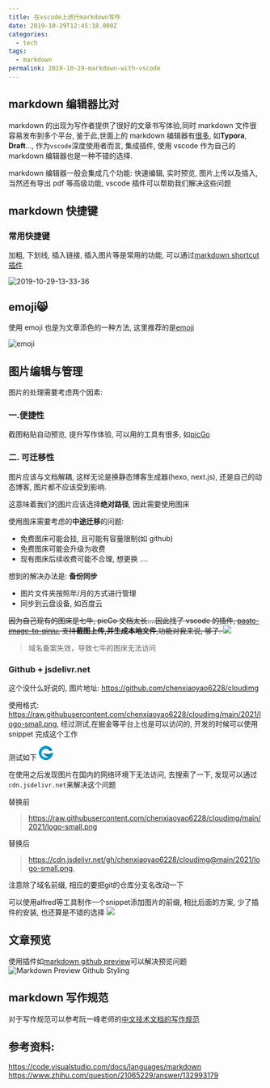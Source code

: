 ```yaml
---
title: 在vscode上进行markdown写作
date: 2019-10-29T12:45:18.000Z
categories:
  - tech
tags:
  - markdown
permalink: 2019-10-29-markdown-with-vscode
---
```


## markdown 编辑器比对

markdown 的出现为写作者提供了很好的文章书写体验,同时 markdown 文件很容易发布到多个平台, 鉴于此,世面上的 markdown 编辑器有[很多](https://zhuanlan.zhihu.com/p/69210764), 如**Typora**, **Draft**..., 作为`vscode`深度使用者而言, 集成插件, 使用 vscode 作为自己的 markdown 编辑器也是一种不错的选择.

markdown 编辑器一般会集成几个功能: 快速编辑, 实时预览, 图片上传以及插入, 当然还有导出 pdf 等高级功能, vscode 插件可以帮助我们解决这些问题

## markdown 快捷键

### 常用快捷键

加粗, 下划线, 插入链接, 插入图片等是常用的功能, 可以通过[markdown shortcut 插件](https://marketplace.visualstudio.com/items?itemName=mdickin.markdown-shortcuts)

![2019-10-29-13-33-36](https://cdn.jsdelivr.net/gh/chenxiaoyao6228/cloudimg@main/2019//10/2019-10-29-13-33-36.png)

## emoji😸

使用 emoji 也是为文章添色的一种方法, 这里推荐的是[emoji](https://github.com/Perkovec/Emoji.git)

![emoji](https://github.com/Perkovec/Emoji/raw/master/example.gif)

## 图片编辑与管理

图片的处理需要考虑两个因素:

### 一.便捷性

截图粘贴自动预览, 提升写作体验, 可以用的工具有很多, 如[picGo](https://picgo.github.io/PicGo-Doc/zh/)

### 二. 可迁移性

图片应该与文档解耦, 这样无论是换静态博客生成器(hexo, next.js), 还是自己的动态博客, 图片都不应该受到影响.

这意味着我们的图片应该选择**绝对路径**, 因此需要使用图床

使用图床需要考虑的**中途迁移**的问题:

- 免费图床可能会挂, 且可能有容量限制(如 github)
- 免费图床可能会升级为收费
- 现有图床后续收费可能不合理, 想更换
  ....

想到的解决办法是: **备份同步**

- 图片文件夹按照年/月的方式进行管理
- 同步到云盘设备, 如百度云

~~因为自己现有的图床是七牛, picGo 文档太长....因此找了 vscode 的插件, [paste-image-to-qiniu](https://marketplace.visualstudio.com/items?itemName=favers.paste-image-to-qiniu), 支持**截图上传,并生成本地文件**,功能对我来说, 够了.
![](https://github.com/favers/vscode-qiniu-upload-2019/raw/master/screenshot/screenshot.gif)~~

> 域名备案失效，导致七牛的图床无法访问


### Github + jsdelivr.net

这个没什么好说的, 图片地址: https://github.com/chenxiaoyao6228/cloudimg

使用格式: https://raw.githubusercontent.com/chenxiaoyao6228/cloudimg/main/2021/logo-small.png, 经过测试,在掘金等平台上也是可以访问的, 开发的时候可以使用 snippet 完成这个工作

测试如下
![](https://raw.githubusercontent.com/chenxiaoyao6228/cloudimg/main/2021/logo-small.png)

在使用之后发现图片在国内的网络环境下无法访问, 去搜索了一下, 发现可以通过`cdn.jsdelivr.net`来解决这个问题

替换前
> https://raw.githubusercontent.com/chenxiaoyao6228/cloudimg/main/2021/logo-small.png


替换后
> https://cdn.jsdelivr.net/gh/chenxiaoyao6228/cloudimg@main/2021/logo-small.png,

注意除了域名前缀, 相应的要把git的仓库分支名改动一下


可以使用alfred等工具制作一个snippet添加图片的前缀, 相比后面的方案, 少了插件的安装, 也还算是不错的选择
![](https://cdn.jsdelivr.net/gh/chenxiaoyao6228/cloudimg@main/2022/alfred-pic-snippet.png)


## 文章预览

使用插件如[markdown github preview](https://marketplace.visualstudio.com/items?itemName=bierner.markdown-preview-github-styles)可以解决预览问题
![Markdown Preview Github Styling](https://github.com/mjbvz/vscode-github-markdown-preview-style/raw/master/docs/example.png)

## markdown 写作规范

对于写作规范可以参考阮一峰老师的[中文技术文档的写作规范](https://github.com/ruanyf/document-style-guide)

## 参考资料:

https://code.visualstudio.com/docs/languages/markdown
https://www.zhihu.com/question/21065229/answer/132993179
